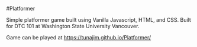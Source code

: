 #Platformer

Simple platformer game built using Vanilla Javascript, HTML, and CSS.  Built for DTC 101 at Washington State University Vancouver.

Game can be played at https://tunajim.github.io/Platformer/


